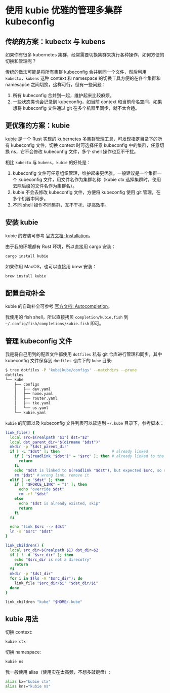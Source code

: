 # 使用 kubie 优雅的管理多集群 kubeconfig

## 传统的方案：kubectx 与 kubens

如果你有很多 kubernetes 集群，经常需要切换集群来执行各种操作，如何方便的切换和管理呢？

传统的做法可能是将所有集群 kubeconfig 合并到同一个文件，然后利用 `kubectx`，`kubens` 这种 context 和 namespace 的切换工具方便的在各个集群和 namesapce 之间切换，这样可行，但有一些问题：
1. 所有 kubeconfig 合并到一起，维护起来比较麻烦。
2. 一些状态类也会记录到 kubeconfig，如当前 context 和当前命名空间，如果想将 kubeconfig 文件通过 git 在多个机器里同步，就不太合适。

## 更优雅的方案：kubie

[kubie](https://github.com/sbstp/kubie) 是一个 Rust 实现的 kubernetes 多集群管理工具，可发现指定目录下的所有 kubeconfig 文件，切换 context 时可选择任意 kubeconfig 中的集群，任意切换 ns，它不会修改 kubeconfig 文件，多个 shell 操作也互不干扰。

相比 `kubectx` 与 `kubens`，`kubie` 的好处是：
1. kubeconfig 文件可任意组织管理，维护起来更优雅。一般建议是一个集群一个 kubeconfig 文件，用文件名作为集群名称（kubie ctx 选择集群时，使用去除后缀的文件名作为集群名）。
2. kubie 不会去修改 kubeconfig 文件，方便将 kubeconfig 使用 git 管理，在多个机器中同步。
3. 不同 shell 操作不同集群，互不干扰，提高效率。

## 安装 kubie

kubie 的安装可参考 [官方文档: Installation](https://github.com/sbstp/kubie?tab=readme-ov-file#installation)。

由于我的环境都有 Rust 环境，所以直接用 cargo 安装：

```bash
cargo install kubie
```

如果你用 MacOS，也可以直接用 brew 安装：

```bash
brew install kubie
```

## 配置自动补全

kubie 的自动补全可参考 [官方文档: Autocompletion](https://github.com/sbstp/kubie?tab=readme-ov-file#autocompletion)。

我使用的 fish shell，所以直接拷贝 `completion/kubie.fish` 到 `~/.config/fish/completions/kubie.fish` 即可。

## 管理 kubeconfig 文件

我是将自己用到的配置文件都使用 `dotfiles` 私有 git 仓库进行管理和同步，其中 kubeconfig 文件保存到 `dotfiles` 仓库下的 `kube` 目录:

```bash
$ tree dotfiles -P 'kube|kube/configs' --matchdirs --prune
dotfiles
└── kube
    ├── configs
    │   ├── dev.yaml
    │   ├── home.yaml
    │   ├── router.yaml
    │   ├── tke.yaml
    │   └── us.yaml
    └── kubie.yaml
```

`kubie` 的配置以及 kubeconfig 文件列表可以软连到 `~/.kube` 目录下，参考脚本：

```bash
link_file() {
  local src=$(realpath "$1") dst="$2"
  local dst_parent_dir="$(dirname "$dst")"
  mkdir -p "$dst_parent_dir"
  if [ -L "$dst" ]; then                       # already linked
    if [ "$(readlink "$dst")" = "$src" ]; then # already linked to the same file, ignore
      return
    fi
    echo "$dst is linked to $(readlink "$dst"), but expected $src, so remove it"
    rm "$dst" # wrong link, remove it
  elif [ -e "$dst" ]; then
    if [ "$FORCE_LINK" = "1" ]; then
      echo "override $dst"
      rm -rf "$dst"
    else
      echo "$dst is already existed, skip"
      return
    fi
  fi

  echo "link $src --> $dst"
  ln -s "$src" "$dst"
}

link_children() {
  local src_dir=$(realpath $1) dst_dir=$2
  if [ ! -d "$src_dir" ]; then
    echo "$src_dir is not a direcotry"
    return
  fi
  mkdir -p "$dst_dir"
  for i in $(ls -A "$src_dir"); do
    link_file "$src_dir/$i" "$dst_dir/$i"
  done
}

link_children "kube" "$HOME/.kube"
```

## kubie 用法

切换 context:

```bash
kubie ctx
```

切换 namespace:

```bash
kubie ns
```

我一般使用 alias（使用实在太高频，不想多敲键盘）:

```bash
alias kx="kubie ctx"
alias kns="kubie ns"
```
